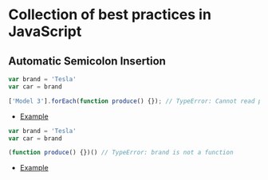 # Collection of best practices in JavaScript

## Automatic Semicolon Insertion

```js
var brand = 'Tesla'
var car = brand

['Model 3'].forEach(function produce() {}); // TypeError: Cannot read property 'forEach' of undefined
```

+ [Example](https://repl.it/CDkz)

```js
var brand = 'Tesla'
var car = brand

(function produce() {})() // TypeError: brand is not a function
```

+ [Example](https://repl.it/CDlC)


